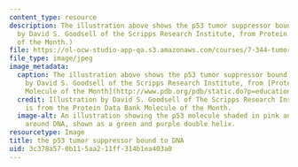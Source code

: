 ```yaml
---
content_type: resource
description: The illustration above shows the p53 tumor suppressor bound to DNA. (Illustration
  by David S. Goodsell of the Scripps Research Institute, from Protein Data Bank Molecule
  of the Month.)
file: https://ol-ocw-studio-app-qa.s3.amazonaws.com/courses/7-344-tumor-suppressor-gene-p53-how-the-guardian-of-our-genome-prevents-cancer-fall-2010/3c378a570b115aa211ff314b1ea403a0_7-344f10.jpg
file_type: image/jpeg
image_metadata:
  caption: The illustration above shows the p53 tumor suppressor bound to DNA. (Illustration
    by David S. Goodsell of the Scripps Research Institute, from [Protein Data Bank
    Molecule of the Month](http://www.pdb.org/pdb/static.do?p=education_discussion/molecule_of_the_month/pdb31_1.html).)
  credit: Illustration by David S. Goodsell of The Scripps Research Institute. Image
    is from the Protein Data Bank Molecule of the Month.
  image-alt: An illustration showing the p53 molecule shaded in pink and yellow, wrapped
    around DNA, shown as a green and purple double helix.
resourcetype: Image
title: the p53 tumor suppressor bound to DNA
uid: 3c378a57-0b11-5aa2-11ff-314b1ea403a0
---
```

